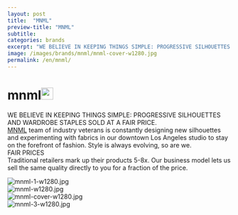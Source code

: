 ```yaml
---
layout: post
title:  "MNML"
preview-title: "MNML"
subtitle:
categories: brands
excerpt: "WE BELIEVE IN KEEPING THINGS SIMPLE: PROGRESSIVE SILHOUETTES AND WARDROBE STAPLES SOLD AT A FAIR PRICE" 
image: /images/brands/mnml/mnml-cover-w1280.jpg
permalink: /en/mnml/
---
```


<div class="dark-grey-bg">
    <div class="container">
        <div class="row">
            <div class="col section ft-white ft-300">
                <h1 class="white-color">mnml<img class="space" src="{{ '/assets/images/aquarius.png' | prepend: SourceUrl }}" width="27"></h1>
                <p>WE BELIEVE IN KEEPING THINGS SIMPLE: PROGRESSIVE SILHOUETTES AND WARDROBE STAPLES SOLD AT A FAIR PRICE.<br>
                <a class="red ft-400" href="https://instagram.com/mnml.la?utm_source=ig_profile_share&igshid=1tyzwqwjuhwz6/" target="_blank">MNML</a> team of industry veterans is constantly designing new silhouettes and experimenting with fabrics in our downtown Los Angeles studio to stay on the forefront of fashion. Style is always evolving, so are we.<br>
                FAIR PRICES<br>
                Traditional retailers mark up their products 5-8x. Our business model lets us sell the same quality directly to you for a fraction of the price.</p>  
            </div>
        </div>
    </div>
    <div class="post-gallery">
        <div class="container">
            <div class="row">
                <div class="col">
                    <img src="{{ '/images/brands/mnml/mnml-1-w1280.jpg' | prepend: SourceUrl }}" alt="mnml-1-w1280.jpg">
                </div>
            </div>
            <div class="row">
                <div class="col-md-6">
                    <img src="{{ '/images/brands/mnml/mnml-w1280.jpg' | prepend: SourceUrl }}" alt="mnml-w1280.jpg">
                </div>
                <div class="col-md-6">
                    <img src="{{ '/images/brands/mnml/mnml-cover-w1280.jpg' | prepend: SourceUrl }}" alt="mnml-cover-w1280.jpg">
                </div>
            </div>
            <div class="row">
                <div class="col">
                    <img src="{{ '/images/brands/mnml/mnml-3-w1280.jpg' | prepend: SourceUrl }}" alt="mnml-3-w1280.jpg">
                </div>
            </div>
        </div>
    </div>
</div>